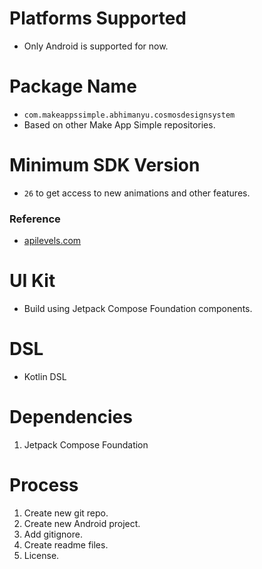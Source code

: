 # Platforms Supported

- Only Android is supported for now.

# Package Name

- `com.makeappssimple.abhimanyu.cosmosdesignsystem`
- Based on other Make App Simple repositories.

# Minimum SDK Version

- `26` to get access to new animations and other features.

### Reference

- [apilevels.com](https://apilevels.com/)

# UI Kit

- Build using Jetpack Compose Foundation components.

# DSL

- Kotlin DSL

# Dependencies

1. Jetpack Compose Foundation

# Process

1. Create new git repo.
2. Create new Android project.
3. Add gitignore.
4. Create readme files.
5. License.
